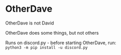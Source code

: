 # OtherDave
OtherDave is not David

OtherDave does some things, but not others

Runs on discord.py - before starting OtherDave, run:  
`python3 -m pip install -u discord.py`
